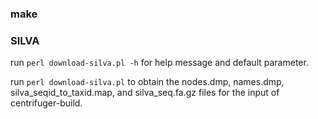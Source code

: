 ### make
### SILVA
run `perl download-silva.pl -h` for help message and default parameter.

run `perl download-silva.pl` to obtain the nodes.dmp, names.dmp, silva_seqid_to_taxid.map, and silva_seq.fa.gz files for the input of centrifuger-build.
